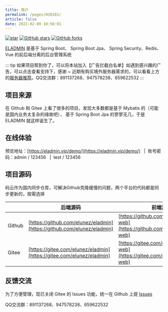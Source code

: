 ```yaml
---
title: 简介
permalink: /pages/010101/
article: false
date: 2022-02-09 10:50:01
---
```


[![star](https://gitee.com/elunez/eladmin/badge/star.svg?theme=white)](https://gitee.com/elunez/eladmin)
[![GitHub stars](https://img.shields.io/github/stars/elunez/eladmin.svg?style=social&label=Stars)](https://github.com/elunez/eladmin)
[![GitHub forks](https://img.shields.io/github/forks/elunez/eladmin.svg?style=social&label=Fork)](https://github.com/elunez/eladmin)

[ELADMIN](https://github.com/elunez/eladmin) 是基于 Spring Boot、 Spring Boot Jpa、 Spring Security、Redis、Vue 的前后端分离的后台管理系统

::: tip 如果项目帮到你了，可以将本站加入【广告拦截白名单】如遇到感兴趣的广告，可以点击查看支持下，感谢 ~
近期有购买境外服务器需求的，可以看看上方的[服务器推荐](/pages/050101/)。QQ交流群：891137268、947578238、659622532
:::

## 项目来源

在 Github 和 Gitee 上看了很多的项目，发现大多数都是基于 Mybatis 的（可能是国内业务太复杂的缘故吧）， 基于 Spring Boot Jpa 的寥寥无几，于是 ELADMIN 就这样诞生了。

## 在线体验
预览地址：[https://eladmin.vip/demo/](https://eladmin.vip/demo/) &nbsp;&nbsp;|&nbsp;&nbsp;账号密码：admin / 123456 &nbsp;&nbsp;|&nbsp;&nbsp;test / 123456

## 项目源码

码云作为国内同步仓库，可解决Github克隆缓慢的问题，两个平台的代码都是同步更新的，按需选择

|     |   后端源码  |   前端源码  |
|---  |--- | --- |
|  Github  |  [https://github.com/elunez/eladmin](https://github.com/elunez/eladmin)   |  [https://github.com/elunez/eladmin-web](https://github.com/elunez/eladmin-web)  |
|  Gitee   |  [https://gitee.com/elunez/eladmin](https://gitee.com/elunez/eladmin)   | [https://gitee.com/elunez/eladmin-web](https://gitee.com/elunez/eladmin-web) |

## 反馈交流

为了方便管理，现已关闭 Gitee 的 Issues 功能，统一在 Github 上提 [Issues](https://github.com/elunez/eladmin/issues)

QQ交流群：891137268、947578238、659622532
<Vssue :title="$title" />
